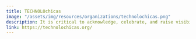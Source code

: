 ```yaml
---
title: TECHNOLOchicas
image: "/assets/img/resources/organizations/technolochicas.png"
description: It is critical to acknowledge, celebrate, and raise visibility for Latinas in tech whose legacies and real-life stories inspire young women to pursue computing. TECHNOLOchicas is a necessary, focused approach that highlights the interests, strengths, and needs of Latinas. This campaign helps to show the Latino community that their daughters can achieve the same, or even greater, success in the technology industry. "She can’t be what she can’t see."
link: https://technolochicas.org/
---
```

